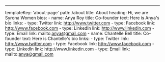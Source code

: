 ---
templateKey: 'about-page'
path: /about
title: About
heading: Hi, we are Syrona Women
bios:
    -   name: Anya Roy
        title: Co-founder
        text: Here is Anya's bio
        links:
            -   type: Twitter
                link: http://www.twitter.com
            -   type: Facebook
                link: http://www.facebook.com
            -   type: LinkedIn
                link: http://www.linkedin.com 
            -   type: Email
                link: mailto:anya@gmail.com
    -   name: Chantelle Bell
        title: Co-founder
        text: Here is Chantelle's bio
        links:
            -   type: Twitter
                link: http://www.twitter.com
            -   type: Facebook
                link: http://www.facebook.com
            -   type: LinkedIn
                link: http://www.linkedin.com 
            -   type: Email
                link: mailto:anya@gmail.com
